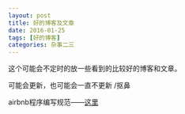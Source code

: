 ```yaml
---
layout: post
title: 好的博客及文章
date: 2016-01-25
tags: [好的博客]
categories: 杂事二三
---
```



这个可能会不定时的放一些看到的比较好的博客和文章。

可能会更新，也可能会一直不更新 /抠鼻

airbnb程序编写规范——[这里](https://github.com/vikingmute/javascript)

